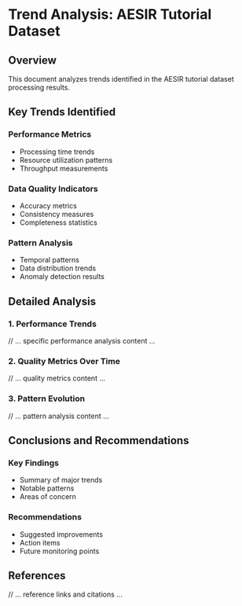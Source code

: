# Trend Analysis: AESIR Tutorial Dataset

## Overview
This document analyzes trends identified in the AESIR tutorial dataset processing results.

## Key Trends Identified

### Performance Metrics
- Processing time trends
- Resource utilization patterns
- Throughput measurements

### Data Quality Indicators
- Accuracy metrics
- Consistency measures
- Completeness statistics

### Pattern Analysis
- Temporal patterns
- Data distribution trends
- Anomaly detection results

## Detailed Analysis

### 1. Performance Trends
// ... specific performance analysis content ...

### 2. Quality Metrics Over Time
// ... quality metrics content ...

### 3. Pattern Evolution
// ... pattern analysis content ...

## Conclusions and Recommendations

### Key Findings
- Summary of major trends
- Notable patterns
- Areas of concern

### Recommendations
- Suggested improvements
- Action items
- Future monitoring points

## References
// ... reference links and citations ...